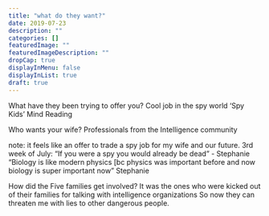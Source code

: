 ```yaml
---
title: "what do they want?"
date: 2019-07-23
description: ""
categories: []
featuredImage: ""
featuredImageDescription: ""
dropCap: true
displayInMenu: false
displayInList: true
draft: true
---
```


What have they been trying to offer you?
Cool job in the spy world
‘Spy Kids’
Mind Reading

Who wants your wife?
Professionals from the Intelligence community

note: 
it feels like an offer to trade a spy job for my wife and our future.
3rd week of July: “If you were a spy you would already be dead” - Stephanie
“Biology is like modern physics [bc physics was important before and now biology is super important now” Stephanie

How did the Five families get involved?
It was the ones who were kicked out of their families for talking with intelligence organizations
So now they can threaten me with lies to other dangerous people.